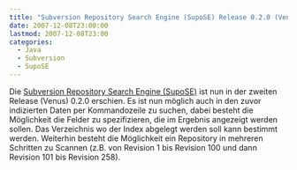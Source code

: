 ```yaml
---
title: "Subversion Repository Search Engine (SupoSE) Release 0.2.0 (Venus)"
date: 2007-12-08T23:00:00
lastmod: 2007-12-08T23:00
categories:
  - Java
  - Subversion
  - SupoSE
---
```

Die <a href="http://supose.soebes.de"  title="SupoSE">Subversion Repository Search Engine (SupoSE)</a> ist nun in der zweiten Release (Venus) 0.2.0 erschien. Es ist nun möglich auch in den zuvor indizierten Daten per Kommandozeile zu suchen, dabei besteht die Möglichkeit die Felder zu spezifizieren, die im Ergebnis angezeigt werden sollen. Das Verzeichnis wo der Index abgelegt werden soll kann bestimmt werden. Weiterhin besteht die Möglichkeit ein Repository in mehreren Schritten zu Scannen (z.B. von Revision 1 bis Revision 100 und dann Revision 101 bis Revision 258).
